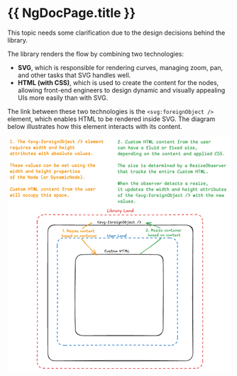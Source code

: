 # {{ NgDocPage.title }}

This topic needs some clarification due to the design decisions behind the library.

The library renders the flow by combining two technologies:

- **SVG**, which is responsible for rendering curves, managing zoom, pan, and other tasks that SVG handles well.
- **HTML (with CSS)**, which is used to create the content for the nodes, allowing front-end engineers to design dynamic and visually appealing UIs more easily than with SVG.

The link between these two technologies is the `<svg:foreignObject />` element, which enables HTML to be rendered inside SVG. The diagram below illustrates how this element interacts with its content.

<img src="assets/size-schema.png" width="700px" />
